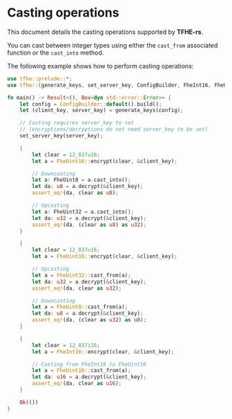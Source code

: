 # Casting operations

This document details the casting operations supported by **TFHE-rs**.

You can cast between integer types using either the `cast_from` associated function or the `cast_into` method.

The following example shows how to perform casting operations:

```rust
use tfhe::prelude::*;
use tfhe::{generate_keys, set_server_key, ConfigBuilder, FheInt16, FheUint8, FheUint32, FheUint16};

fn main() -> Result<(), Box<dyn std::error::Error>> {
    let config = ConfigBuilder::default().build();
    let (client_key, server_key) = generate_keys(config);

    // Casting requires server_key to set
    // (encryptions/decryptions do not need server_key to be set)
    set_server_key(server_key);

    {
        let clear = 12_837u16;
        let a = FheUint16::encrypt(clear, &client_key);

        // Downcasting
        let a: FheUint8 = a.cast_into();
        let da: u8 = a.decrypt(&client_key);
        assert_eq!(da, clear as u8);

        // Upcasting
        let a: FheUint32 = a.cast_into();
        let da: u32 = a.decrypt(&client_key);
        assert_eq!(da, (clear as u8) as u32);
    }

    {
        let clear = 12_837u16;
        let a = FheUint16::encrypt(clear, &client_key);

        // Upcasting
        let a = FheUint32::cast_from(a);
        let da: u32 = a.decrypt(&client_key);
        assert_eq!(da, clear as u32);

        // Downcasting
        let a = FheUint8::cast_from(a);
        let da: u8 = a.decrypt(&client_key);
        assert_eq!(da, (clear as u32) as u8);
    }

    {
        let clear = 12_837i16;
        let a = FheInt16::encrypt(clear, &client_key);

        // Casting from FheInt16 to FheUint16
        let a = FheUint16::cast_from(a);
        let da: u16 = a.decrypt(&client_key);
        assert_eq!(da, clear as u16);
    }

    Ok(())
}
```
